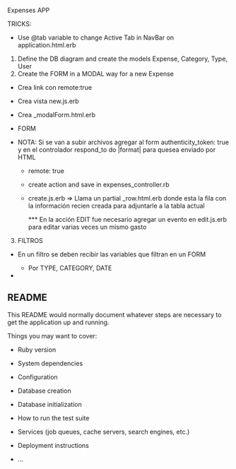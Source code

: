 Expenses APP

TRICKS:
- Use @tab variable to change Active Tab in NavBar on application.html.erb


1. Define the DB diagram and create the models 
  Expense, Category, Type, User
2. Create the FORM in a MODAL way for a new Expense
  - Crea link con remote:true
  - Crea vista new.js.erb
  - Crea _modalForm.html.erb

  - FORM
  - NOTA: Si se van a subir archivos agregar al form authenticity_token: true y en el controlador respond_to do |format| para quesea enviado por HTML
    - remote: true
    - create action and save in expenses_controller.rb
    - create.js.erb
      => Llama un partial _row.html.erb donde esta la fila con la información recien creada para adjuntarle a la tabla actual

      *** En la acción EDIT fue necesario agregar un evento en edit.js.erb para editar varias veces un mismo gasto

3. FILTROS
- En un filtro se deben recibir las variables que filtran en un FORM
  * Por TYPE, CATEGORY, DATE

- 


## README

This README would normally document whatever steps are necessary to get the
application up and running.

Things you may want to cover:

* Ruby version

* System dependencies

* Configuration

* Database creation

* Database initialization

* How to run the test suite

* Services (job queues, cache servers, search engines, etc.)

* Deployment instructions

* ...
